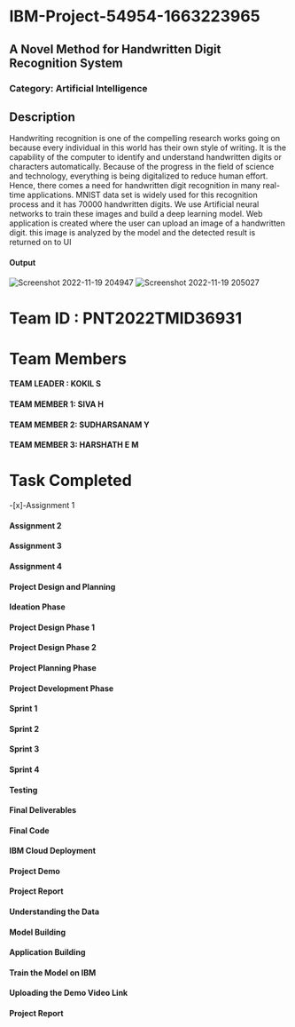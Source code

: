 # IBM-Project-54954-1663223965
## A Novel Method for Handwritten Digit Recognition System
### Category: Artificial Intelligence

## Description
  Handwriting recognition is one of the compelling research works going on because every individual in this world has their own style of writing. It is the capability of the computer to identify and understand handwritten digits or characters automatically. Because of the progress in the field of science and technology, everything is being digitalized to reduce human effort. Hence, there comes a need for handwritten digit recognition in many real-time applications. MNIST data set is widely used for this recognition process and it has 70000 handwritten digits. We use Artificial neural networks to train these images and build a deep learning model. Web application is created where the user can upload an image of a handwritten digit. this image is analyzed by the model and the detected result is returned on to UI

#### Output
![Screenshot 2022-11-19 204947](https://user-images.githubusercontent.com/103882547/202858034-e4e855bf-ea52-443d-b5f0-d1ea331d2c3c.jpg)
![Screenshot 2022-11-19 205027](https://user-images.githubusercontent.com/103882547/202858053-39d4660a-a83f-44ba-9f7e-b89fa019748e.jpg)

# Team ID : PNT2022TMID36931
# Team Members
####  TEAM LEADER  : KOKIL S
####  TEAM MEMBER 1: SIVA H
####  TEAM MEMBER 2: SUDHARSANAM Y 
####  TEAM MEMBER 3: HARSHATH E M


# Task Completed
-[x]-Assignment 1
#### Assignment 2
#### Assignment 3
#### Assignment 4
#### Project Design and Planning
#### Ideation Phase
#### Project Design Phase 1
#### Project Design Phase 2
#### Project Planning Phase
#### Project Development Phase
####  Sprint 1
####  Sprint 2
####  Sprint 3
####  Sprint 4
#### Testing
#### Final Deliverables
#### Final Code
#### IBM Cloud Deployment
#### Project Demo
#### Project Report
#### Understanding the Data
#### Model Building
#### Application Building
#### Train the Model on IBM
#### Uploading the Demo Video Link
#### Project Report
